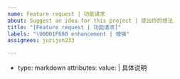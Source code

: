 ```yaml
---
name: Feature request | 功能请求
about: Suggest an idea for this project | 提出你的想法
title: "[Feature request | 功能请求]"
labels: "\U0001F680 enhancement | 增强"
assignees: juzijun233

---
```


- type: markdown
  attributes:
    value: |
      具体说明
